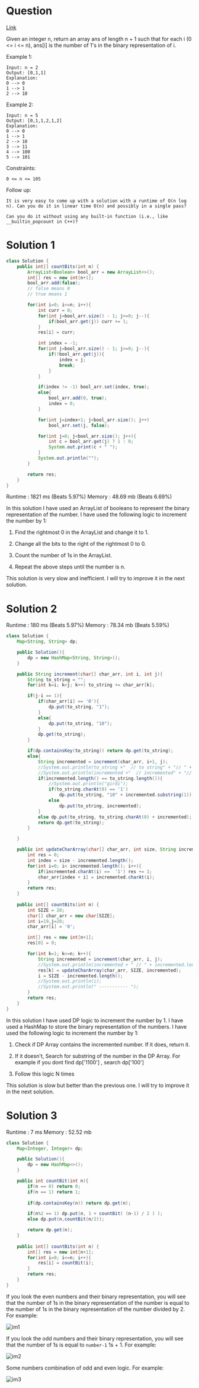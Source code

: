 # Question

[Link](https://leetcode.com/problems/counting-bits/description/)

Given an integer n, return an array ans of length n + 1 such that for each i (0 <= i <= n), ans[i] is the number of 1's in the binary representation of i.

 

Example 1:

    Input: n = 2
    Output: [0,1,1]
    Explanation:
    0 --> 0
    1 --> 1
    2 --> 10

Example 2:

    Input: n = 5
    Output: [0,1,1,2,1,2]
    Explanation:
    0 --> 0
    1 --> 1
    2 --> 10
    3 --> 11
    4 --> 100
    5 --> 101

 

Constraints:

    0 <= n <= 105

 

Follow up:

    It is very easy to come up with a solution with a runtime of O(n log n). Can you do it in linear time O(n) and possibly in a single pass?

    Can you do it without using any built-in function (i.e., like __builtin_popcount in C++)?

# Solution 1

```java
class Solution {
    public int[] countBits(int n) {
        ArrayList<Boolean> bool_arr = new ArrayList<>();
        int[] res = new int[n+1];
        bool_arr.add(false);
        // false means 0
        // true means 1

        for(int i=0; i<=n; i++){
            int curr = 0;
            for(int j=bool_arr.size() - 1; j>=0; j--){
                if(bool_arr.get(j)) curr += 1;
            }
            res[i] = curr;

            int index = -1;
            for(int j=bool_arr.size() - 1; j>=0; j--){
                if(!bool_arr.get(j)){
                    index = j;
                    break;
                }
            }

            if(index != -1) bool_arr.set(index, true);
            else{
                bool_arr.add(0, true);
                index = 0;
            }

            for(int j=index+1; j<bool_arr.size(); j++)
                bool_arr.set(j, false);

            for(int j=0; j<bool_arr.size(); j++){
                int c = bool_arr.get(j) ? 1 : 0;
                System.out.print(c + " ");
            }
            System.out.println("");
        }

        return res;
    }
}
```

Runtime : 1821 ms (Beats 5.97%)
Memory : 48.69 mb (Beats 6.69%)

In this solution I have used an ArrayList of booleans to represent the binary representation of the number. I have used the following logic to increment the number by 1:

1. Find the rightmost 0 in the ArrayList and change it to 1.

2. Change all the bits to the right of the rightmost 0 to 0.

3. Count the number of 1s in the ArrayList.

4. Repeat the above steps until the number is n.

This solution is very slow and inefficient. I will try to improve it in the next solution.

# Solution 2

Runtime : 180 ms (Beats 5.97%)
Memory : 78.34 mb (Beats 5.59%)

```java
class Solution {
    Map<String, String> dp;

    public Solution(){
        dp = new HashMap<String, String>();
    }

    public String increment(char[] char_arr, int i, int j){
        String to_string = "";
        for(int k=i; k<j; k++) to_string += char_arr[k]; 

        if(j-i == 1){
            if(char_arr[i] == '0'){
                dp.put(to_string, "1");
            }
            else{
                dp.put(to_string, "10");
            }
            dp.get(to_string);
        }

        if(dp.containsKey(to_string)) return dp.get(to_string);
        else{
            String incremented = increment(char_arr, i+1, j);
            //System.out.println(to_string +"  // to string" + "// " + to_string.length());
            //System.out.println(incremented +"  // incremented" + "// " + incremented.length());
            if(incremented.length() == to_string.length()){
                //System.out.println("girdi");
                if(to_string.charAt(0) == '1')
                    dp.put(to_string, "10" + incremented.substring(1));
                else
                    dp.put(to_string, incremented);
            }
            else dp.put(to_string, to_string.charAt(0) + incremented);
            return dp.get(to_string);
        }

    }

    public int updateCharArray(char[] char_arr, int size, String incremented){
        int res = 0;
        int index = size - incremented.length();
        for(int i=0; i< incremented.length(); i++){
            if(incremented.charAt(i) ==  '1') res += 1;
            char_arr[index + i] = incremented.charAt(i);
        }
        return res;
    }
 
    public int[] countBits(int n) {
        int SIZE = 20;
        char[] char_arr = new char[SIZE];
        int i=19,j=20;
        char_arr[i] = '0';

        int[] res = new int[n+1];
        res[0] = 0;

        for(int k=1; k<=n; k++){
            String incremented = increment(char_arr, i, j);
            //System.out.println(incremented + " // " + incremented.length());
            res[k] = updateCharArray(char_arr, SIZE, incremented);
            i = SIZE - incremented.length();
            //System.out.println(i);
            //System.out.println(" ----------- ");
        }
        return res;
    }
}
```

In this solution I have used DP logic to increment the number by 1. I have used a HashMap to store the binary representation of the numbers. I have used the following logic to increment the number by 1:

1. Check if DP Array contains the incremented number. If it does, return it.

2. If it doesn't, Search for substring of the number in the DP Array. For example if you dont find dp['1100'] , search dp['100']

3. Follow this logic N times

This solution is slow but better than the previous one. I will try to improve it in the next solution.

# Solution 3

Runtime : 7 ms
Memory : 52.52 mb

```java
class Solution {
    Map<Integer, Integer> dp;

    public Solution(){
        dp = new HashMap<>();
    }

    public int countBit(int n){
        if(n == 0) return 0;
        if(n == 1) return 1;
        
        if(dp.containsKey(n)) return dp.get(n);

        if(n%2 == 1) dp.put(n, 1 + countBit( (n-1) / 2 ) );
        else dp.put(n,countBit(n/2));

        return dp.get(n);
    }
    
    public int[] countBits(int n) {
        int[] res = new int[n+1];
        for(int i=0; i<=n; i++){
            res[i] = countBit(i);
        }
        return res;
    }
}
```

If you look the even numbers and their binary representation, you will see that the number of 1s in the binary representation of the number is equal to the number of 1s in the binary representation of the number divided by 2. For example:

![im1](./im1.png)

If you look the odd numbers and their binary representation, you will see that the number of 1s is equal to ``number-1`` 1s + 1. For example:

![im2](./im2.png)

Some numbers combination of odd and even logic. For example:

![im3](./im3.png)